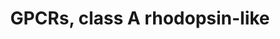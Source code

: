 ---
annotations:
- type: Pathway Ontology
  value: signaling pathway
authors:
- MaintBot
- AlexanderPico
- Eweitz
description: ''
last-edited: 2021-05-21
organisms:
- Pan troglodytes
redirect_from:
- /index.php/Pathway:WP954
- /instance/WP954
schema-jsonld:
- '@context': https://schema.org/
  '@id': https://wikipathways.github.io/pathways/WP954.html
  '@type': Dataset
  creator:
    '@type': Organization
    name: WikiPathways
  description: ''
  keywords:
  - BLR1
  - Prostaglandin
  - ADRA2B
  - GPR17
  - GPR161
  - GPR45
  - LOC740101
  - NPY1R
  - GPR174
  - OR10H1
  - GPR77
  - PTGER2
  - GPR81
  - CCR10
  - FPR1
  - CNR2
  - GPR75
  - SSTR4
  - PTAFR
  - LOC471910
  - XCR1
  - LOC471929
  - ADRB1
  - GPR65
  - LOC471935
  - CCR6
  - HRH3
  - LOC471941
  - CHRM1
  - LOC471937
  - GPR85
  - OR1F1
  - GPR44
  - PTOR1D5
  - P2RY1
  - LPAR4
  - APLNR
  - OR1E1
  - PTGFR
  - GPR3
  - OR1E2
  - CX3CR1
  - Q9UDD9
  - P2RY5
  - CNR1
  - C3AR1
  - GPR19
  - LOC468756
  - GRPR
  - NPY5R
  - GPER
  - ADRA1A
  - CCRL2
  - LOC471931
  - LOC741594
  - PPYR1
  - AVPR1B
  - HTR5A
  - AVPR1A
  - LOC468152
  - CXCR7
  - CHRM3
  - CCR4
  - OR2D2
  - GPR6
  - F2RL3
  - P2RY6
  - LOC468755
  - Angiotensin II
  - OPN1SW
  - CCBP2
  - EDNRA
  - HTR1F
  - GPR21
  - OR1A2
  - MAS1
  - LOC747786
  - NPBWR1
  - OPN1LW
  - NPFFR2
  - ADORA2B
  - LTB4R
  - SSTR1
  - GPR20
  - CHRM2
  - ADRA2C
  - GPR37
  - LOC473227
  - RRH
  - LOC472567
  - DRD5
  - OPN1MW
  - DRD4
  - HTR1A
  - CXCR4
  - LOC471938
  - LOC462525
  - EDNRB
  - F2RL1
  - OR10A4
  - RHO
  - GPR34
  - CCR5
  - OPN3
  - Dopamine
  - SSTR3
  - HCRTR2
  - OR3A4
  - MAS1L
  - LOC466417
  - SUCNR1
  - CMKLR1
  - OR1C1
  - LOC747283
  - GPR25
  - Serotonin
  - TRHR
  - GPR68
  - NMUR2
  - OPRK1
  - F2R
  - OR2B2
  - RGL4
  - OR2N1P
  - BDKRB2
  - HTR1E
  - SSTR5
  - OR8B8
  - ADORA1
  - LHCGR
  - FFAR1
  - AVPR2
  - LOC454427
  - OPRD1
  - NTSR2
  - GPR32
  - CYSLTR2
  - GPR22
  - LOC466418
  - P2RY11
  - HTR1D
  - OXTR
  - LOC736157
  - TBXA2R
  - CYSLTR1
  - FPR3
  - GHSR
  - PTGER3
  - HRH1
  - CCRL1
  - OPN4
  - GPR52
  - GPR37L1
  - P2RY12
  - HTR7
  - GPR83
  - HTR2B
  - PTGER4
  - LOC472566
  - ADRA1B
  - OR2A4
  - F2RL2
  - NPFFR1
  - ADRA2A
  - GPR4
  - GALR2
  - GPR12
  - LOC471927
  - IL8RB
  - GPR18
  - NPY6R
  - LOC454428
  - MTNR1A
  - CHRM4
  - PRLHR
  - GPR39
  - P2RY4
  - LOC747795
  - CXCR3
  - P2RY14
  - MC1R
  - CCR3
  - GPR173
  - ADRB2
  - ADRB3
  - HTR1B
  - NTSR1
  - CCR8
  - OR1I1
  - CHRM5
  - AGTR2
  - GPR63
  - MC3R
  - FSHR
  - LOC472571
  - GPR42
  - P2RY2
  - FPRL1
  - DRD3
  - BRS3
  - MC2R
  - GPR27
  - BDKRB1
  - CCR1
  - CCR9
  - GPR35
  - LOC736487
  - MTNR1B
  - CCKBR
  - OPRL1
  - NMBR
  - AGTR1
  - LPAR5
  - HTR4
  - LOC466829
  - HTR2C
  - CCKAR
  - DRD2
  - LOC468751
  - HCRTR1
  - IL8RA
  - NPBWR2
  - GPR50
  - PTGIR
  - OPRM1
  - MLNR
  - PTGDR
  - Bradykinin
  - FFAR3
  - LOC468150
  - MC4R
  - GPR31
  - LOC469539
  - LOC747846
  - LOC747344
  - NPY2R
  - NIACR2
  - SSTR2
  - PTGER1
  - NMUR1
  - P2RY10
  - GALR1
  - GPR1
  - LOC466419
  - HRH2
  - HTR6
  - HTR2A
  - MC5R
  - ADORA3
  - PTOR1A1
  - OR2J1
  - OR2C1
  - CCR7
  - FFAR2
  - DRD1
  - GPR87
  - PTOR1D2
  - P2RY13
  - GPR15
  - CCR2
  - GPR171
  - MCHR1
  - ADRA1D
  - LOC748178
  - Histamine
  - GALR3
  - PTOR1G1
  - ADORA2A
  license: CC0
  name: GPCRs, class A rhodopsin-like
seo: CreativeWork
title: GPCRs, class A rhodopsin-like
wpid: WP954
---